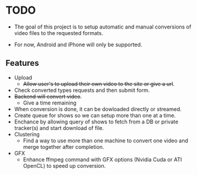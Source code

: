TODO
====

* The goal of this project is to setup automatic and manual conversions of video files to the requested formats.

* For now, Android and iPhone will only be supported.

Features
--------

* Upload
    * ~~Allow user's to upload their own video to the site or give a url~~.
* Check converted types requests and then submit form.
* ~~Backend will convert video~~.
    * Give a time remaining
* When conversion is done, it can be dowloaded directly or streamed.
* Create queue for shows so we can setup more than one at a time.
* Enchance by allowing query of shows to fetch from a DB or private tracker(s) and start download of file.
* Clustering
    * Find a way to use more than one machine to convert one video and merge together after completion.
* GFX
    * Enhance ffmpeg command with GFX options (Nvidia Cuda or ATI OpenCL) to speed up conversion.
